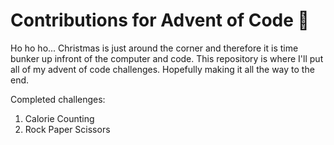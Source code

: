 # Contributions for Advent of Code 🎅

Ho ho ho... Christmas is just around the corner and therefore it is time bunker up infront of the computer and code.
This repository is where I'll put all of my advent of code challenges. Hopefully making it all the way to the end.

Completed challenges:
1. Calorie Counting
2. Rock Paper Scissors
